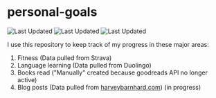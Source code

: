 # personal-goals
![Last Updated](https://img.shields.io/date/1611458468?color=FC4C02&label=Fitness%20Updated&logo=strava)
![Last Updated](https://img.shields.io/date/1611458468?color=7ac70c&label=Language%20Updated&logo=duolingo)
![Last Updated](https://img.shields.io/date/1611458468?color=e9e5cd&label=Books%20Updated&logo=goodreads)

I use this repository to keep track of my progress in these major areas:

1. Fitness (Data pulled from Strava)
2. Language learning (Data pulled from Duolingo)
3. Books read ("Manually" created because goodreads API no longer active)
4. Blog posts (Data pulled from [harveybarnhard.com](https://harveybarnhard.com)) (in progress)
